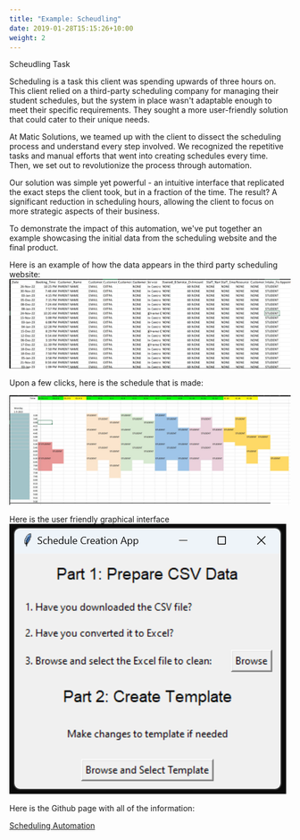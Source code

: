 ```yaml
---
title: "Example: Scheudling"
date: 2019-01-28T15:15:26+10:00
weight: 2
---
```


Scheudling Task

Scheduling is a task this client was spending upwards of three hours on. This client relied on a third-party scheduling company for managing their student schedules, but the system in place wasn't adaptable enough to meet their specific requirements. They sought a more user-friendly solution that could cater to their unique needs.

At Matic Solutions, we teamed up with the client to dissect the scheduling process and understand every step involved. We recognized the repetitive tasks and manual efforts that went into creating schedules every time. Then, we set out to revolutionize the process through automation.

Our solution was simple yet powerful - an intuitive interface that replicated the exact steps the client took, but in a fraction of the time. The result? A significant reduction in scheduling hours, allowing the client to focus on more strategic aspects of their business.

To demonstrate the impact of this automation, we've put together an example showcasing the initial data from the scheduling website and the final product.

Here is an example of how the data appears in the third party scheduling website:
![Accounting Services](/images/before.jpg)

Upon a few clicks, here is the schedule that is made:

![Accounting Services](/images/after.jpg)


Here is the user friendly graphical interface 
![Accounting Services](/images/image.png)


Here is the Github page with all of the information:

[Scheduling Automation](https://github.com/maticsolutions/Scheduling-from-Appointy)


